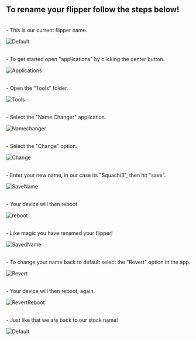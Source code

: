 ## To rename your flipper follow the steps below!
<br>
- This is our current flipper name.
<br>

![Default](https://user-images.githubusercontent.com/19293864/212785037-1ff16131-530f-45a9-992b-f2fb7d0a9567.png)

<br>
- To get started open "applications" by clicking the center button.
<br>

![Applications](https://user-images.githubusercontent.com/19293864/212785085-1d4a9277-093c-4f11-a83b-8594d90b8f70.png)

<br>
- Open the "Tools" folder.
<br>

![Tools](https://user-images.githubusercontent.com/19293864/212785130-ab9bcee0-4000-45d3-b036-9bf36850a8df.png)

<br>
- Select the "Name Changer" application.
<br>

![Namechanger](https://user-images.githubusercontent.com/19293864/212785239-da0b5592-7518-4eb0-a10a-a8841a699bb3.png)

<br>
- Select the "Change" option.
<br>

![Change](https://user-images.githubusercontent.com/19293864/212785184-cc043284-9092-4dbb-a9ef-bc39ab22a85c.png)

<br>
- Enter your new name, in our case its "Squachi3", then hit "save".
<br>

![SaveName](https://user-images.githubusercontent.com/19293864/212790756-264e2d0b-ec64-49ab-8057-726fdc3fac1d.png)


<br>
- Your device will then reboot.
<br>

![reboot](https://user-images.githubusercontent.com/19293864/212785460-4138c6a3-0198-497f-b87c-5b005a7327d2.png)

<br>
- Like magic you have renamed your flipper!
<br>

![SavedName](https://user-images.githubusercontent.com/19293864/212790887-ce20c01c-b9d4-40e3-ac91-3984166c2fb2.png)


<br>
- To change your name back to default select the "Revert" option in the app.
<br>

![Revert](https://user-images.githubusercontent.com/19293864/212785639-43832b57-3b53-4af0-8c01-8dfcc82dc30b.png)

<br>
- Your device will then reboot, again.
<br>

![RevertReboot](https://user-images.githubusercontent.com/19293864/212790972-26a4ddbc-c8ae-4576-a3d3-9598b7ebcf9c.png)

<br>
- Just like that we are back to our stock name!
<br>

![Default](https://user-images.githubusercontent.com/19293864/212785037-1ff16131-530f-45a9-992b-f2fb7d0a9567.png)